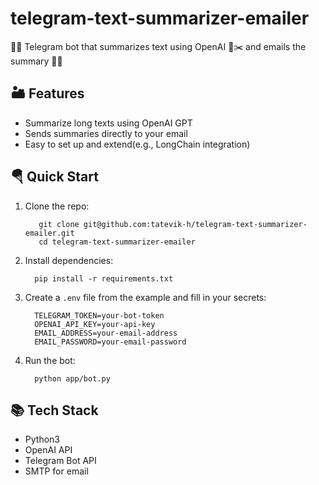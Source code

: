 # telegram-text-summarizer-emailer
🤖📲 Telegram bot that summarizes text using OpenAI 🧠✂️ and emails the summary 📧✅

## 🏜️ Features
- Summarize long texts using OpenAI GPT
- Sends summaries directly to your email
- Easy to set up and extend(e.g., LongChain integration)

## 🪂 Quick Start
1. Clone the repo:
   ```
      git clone git@github.com:tatevik-h/telegram-text-summarizer-emailer.git
      cd telegram-text-summarizer-emailer
   ```
2. Install dependencies:
   ```
     pip install -r requirements.txt
   ```
3. Create a ```.env``` file from the example and fill in your secrets:
   ``` .env
     TELEGRAM_TOKEN=your-bot-token
     OPENAI_API_KEY=your-api-key
     EMAIL_ADDRESS=your-email-address
     EMAIL_PASSWORD=your-email-password
   ```
4. Run the bot:
   ```
     python app/bot.py
   ```

## 📚 Tech Stack
- Python3
- OpenAI API
- Telegram Bot API
- SMTP for email
  
